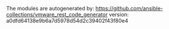 The modules are autogenerated by:
https://github.com/ansible-collections/vmware_rest_code_generator
version: a0dfd64138e9b6a7d5978d54d2c39402f43f80e4
